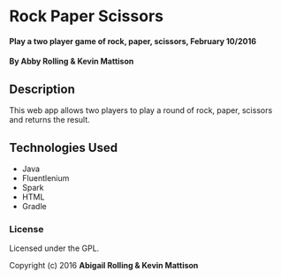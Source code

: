 # Rock Paper Scissors

#### Play a two player game of rock, paper, scissors, February 10/2016

#### By Abby Rolling & Kevin Mattison

## Description

This web app allows two players to play a round of rock, paper, scissors and returns the result.

## Technologies Used

* Java
* Fluentlenium
* Spark
* HTML
* Gradle

### License

Licensed under the GPL.

Copyright (c) 2016 **Abigail Rolling & Kevin Mattison**
